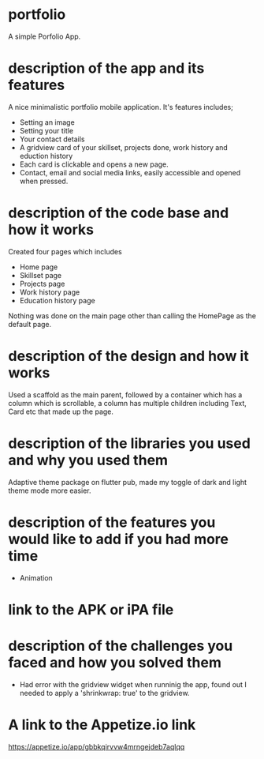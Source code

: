 # portfolio

A simple Porfolio App.

# description of the app and its features
A nice minimalistic portfolio mobile application.
It's features includes;
- Setting an image
- Setting your title
- Your contact details
- A gridview card of your skillset, projects done, work history and eduction history
- Each card is clickable and opens a new page.
- Contact, email and social media links, easily accessible and opened when pressed.

# description of the code base and how it works
Created four pages which includes
- Home page
- Skillset page
- Projects page
- Work history page
- Education history page

Nothing was done on the main page other than calling the HomePage as the
default page.

# description of the design and how it works
Used a scaffold as the main parent, followed by a container which has
a column which is scrollable, a column has multiple children including
Text, Card etc that made up the page.

# description of the libraries you used and why you used them
Adaptive theme package on flutter pub, made my toggle of dark and light 
theme mode more easier.

# description of the features you would like to add if you had more time
- Animation

# link to the APK or iPA file

# description of the challenges you faced and how you solved them
- Had error with the gridview widget when runninig the app, found out
I needed to apply a 'shrinkwrap: true' to the gridview.

# A link to the Appetize.io link
https://appetize.io/app/gbbkqirvvw4mrngejdeb7aqlqq
